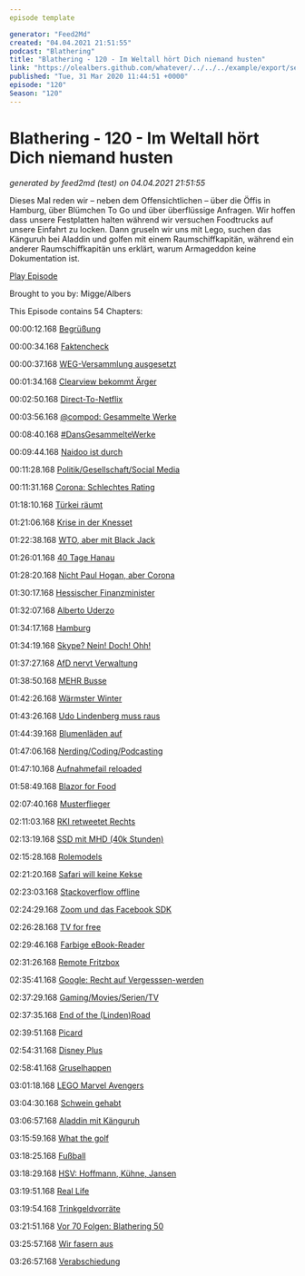 ```yaml
---
episode template

generator: "Feed2Md"
created: "04.04.2021 21:51:55"
podcast: "Blathering"
title: "Blathering - 120 - Im Weltall hört Dich niemand husten"
link: "https://olealbers.github.com/whatever/../../../example/export/seasons/5/2020/3/Blathering - 120 - Im Weltall hört Dich niemand husten.md"
published: "Tue, 31 Mar 2020 11:44:51 +0000"
episode: "120"
Season: "120"
---
```


# Blathering - 120 - Im Weltall hört Dich niemand husten
_generated by feed2md (test) on 04.04.2021 21:51:55_

Dieses Mal reden wir – neben dem Offensichtlichen – über die Öffis in Hamburg, über Blümchen To Go und über überflüssige Anfragen. Wir hoffen dass unsere Festplatten halten während wir versuchen Foodtrucks auf unsere Einfahrt zu locken. Dann gruseln wir uns mit Lego, suchen das Känguruh bei Aladdin und golfen mit einem Raumschiffkapitän, während ein anderer Raumschiffkapitän uns erklärt, warum Armageddon keine Dokumentation ist.

[Play Episode](https://www.blathering.de/podlove/file/1170/s/feed/c/mp3/blathering_120.mp3)

Brought to you by: Migge/Albers

This Episode contains 54 Chapters:


00:00:12.168 [Begrüßung]()

00:00:34.168 [Faktencheck]()

00:00:37.168 [WEG-Versammlung ausgesetzt](https://www.haufe.de/immobilien/Verwaltung/Verwalterbestellung-und-Wirtschaftsplan-gelten-wegen-Corona-Krise-ohne-Beschluss-weiter_258_512486.html)

00:01:34.168 [Clearview bekommt Ärger](https://www.golem.de/news/gesichtserkennung-datenschuetzer-rechnet-mit-millionen-clearview-betroffenen-2003-147466.html)

00:02:50.168 [Direct-To-Netflix](https://thegrio.com/2020/03/25/issa-rae-the-lovebirds-netflix/)

00:03:56.168 [@compod: Gesammelte Werke](https://twitter.com/search?q=(from%3Acompod)%20(%40blathering_pod)%20until%3A2020-03-31%20since%3A2020-03-24&src=typed_query&f=live)

00:08:40.168 [#DansGesammelteWerke](https://twitter.com/search?q=(from%3Aevildanwallace)%20(%40blathering_pod)%20until%3A2020-03-31%20since%3A2020-03-24&src=typed_query&f=live)

00:09:44.168 [Naidoo ist durch](https://www.dwdl.de/nachrichten/76970/ich_habe_mir_die_reichweite_von_rtl_zunutze_gemacht/)

00:11:28.168 [Politik/Gesellschaft/Social Media]()

00:11:31.168 [Corona: Schlechtes Rating](https://www.deutschlandfunk.de/covid-19-warum-die-todesrate-durch-das-coronavirus-in.1939.de.html?drn:news_id=1114143)

01:18:10.168 [Türkei räumt](https://www.tagesschau.de/inland/fluechtlinge-griechenland-tuerkei-103.html)

01:21:06.168 [Krise in der Knesset](https://taz.de/Regierungsbildung-in-Israel/!5674866/)

01:22:38.168 [WTO, aber mit Black Jack](https://www.welt.de/wirtschaft/article206854861/WTO-Schiedsgericht-Die-Welt-macht-jetzt-ohne-Trump-weiter.html)

01:26:01.168 [40 Tage Hanau](https://www.tagesschau.de/investigativ/ndr-wdr/hanau-taeter-bka-101.html)

01:28:20.168 [Nicht Paul Hogan, aber Corona](https://de.wikipedia.org/wiki/Mark_Blum)

01:30:17.168 [Hessischer Finanzminister](https://www.spiegel.de/politik/deutschland/thomas-schaefer-nachruf-auf-hessischen-finanzminister-zerbrochen-an-den-eigenen-anspruechen-a-dc2c8008-29b3-45fe-a187-cfec330a7e69)

01:32:07.168 [Alberto Uderzo](https://de.wikipedia.org/wiki/Albert_Uderzo)

01:34:17.168 [Hamburg]()

01:34:19.168 [Skype? Nein! Doch! Ohh!](https://www.spiegel.de/netzwelt/web/corona-krise-es-gibt-kein-skype-verbot-fuer-schulen-in-hamburg-a-c798bbb8-e982-4e92-af0e-9513f58d93cf)

01:37:27.168 [AfD nervt Verwaltung](https://www.volksverpetzer.de/aktuelles/afdhamburgunnoetig/)

01:38:50.168 [MEHR Busse](https://dialog.hochbahn.de/allgemein/warum-die-hochbahn-trotz-weniger-fahrgaeste-mehr-busse-auf-die-strasse-bringt/)

01:42:26.168 [Wärmster Winter](https://www.sueddeutsche.de/panorama/wetter-hamburg-erster-winter-ohne-eistage-in-hamburg-fast-kein-schnee-dpa.urn-newsml-dpa-com-20090101-200325-99-466388)

01:43:26.168 [Udo Lindenberg muss raus](https://www.t-online.de/unterhaltung/stars/id_87595468/coronavirus-udo-lindenberg-verlaesst-nach-26-jahren-das-atlantic-hotel.html)

01:44:39.168 [Blumenläden auf](https://hamburg1.de/nachrichten/44360/Nur_wenige_Blumenlaeden_oeffnen_wieder.html)

01:47:06.168 [Nerding/Coding/Podcasting]()

01:47:10.168 [Aufnahmefail reloaded](https://www.sendegarten.de/2020/03/15/seg097-aussaat/)

01:58:49.168 [Blazor for Food](https://twitter.com/stammtischphilo/status/1242584163124944897)

02:07:40.168 [Musterflieger](https://twitter.com/tmigge/status/1242829214983782403)

02:11:03.168 [RKI retweetet Rechts](https://twitter.com/rki_de/status/1242716179510296578)

02:13:19.168 [SSD mit MHD (40k Stunden)](https://www.zdnet.de/88378157/drohender-datenverlust-hpe-veroeffentlicht-patches-fuer-zahlreiche-ssds/)

02:15:28.168 [Rolemodels](https://twitter.com/stammtischphilo/status/1243579466141577216)

02:21:20.168 [Safari will keine Kekse](https://www.zdnet.de/88378207/safari-blockiert-ab-sofort-alle-cookies-von-drittanbietern/)

02:23:03.168 [Stackoverflow offline](https://twitter.com/stammtischphilo/status/1243904775571288065)

02:24:29.168 [Zoom und das Facebook SDK](https://twitter.com/tmigge/status/1243933789216288769)

02:26:28.168 [TV for free](https://www.youtube.com/watch?v=vFcOxmWbSAo)

02:29:46.168 [Farbige eBook-Reader](https://www.golem.de/news/ireader-c6-erste-e-book-reader-mit-neuem-farbdisplay-2003-147465.html)

02:31:26.168 [Remote Fritzbox](https://twitter.com/DerBuddler/status/1244548894404546560)

02:35:41.168 [Google: Recht auf Vergesssen-werden](https://www.golem.de/news/ireader-c6-erste-e-book-reader-mit-neuem-farbdisplay-2003-147465.html)

02:37:29.168 [Gaming/Movies/Serien/TV]()

02:37:35.168 [End of the (Linden)Road](https://de.wikipedia.org/wiki/Lindenstra%C3%9Fe)

02:39:51.168 [Picard](https://www.schleifendruckerei.de/trauerlexikon/schmetterling)

02:54:31.168 [Disney Plus](https://www.disneyplus.com/de-de/)

02:58:41.168 [Gruselhappen](https://twitter.com/stammtischphilo/status/1243645088334561281)

03:01:18.168 [LEGO Marvel Avengers](https://store.playstation.com/de-de/product/EP1018-CUSA02122_00-LEGOMARVELAVENGE)

03:04:30.168 [Schwein gehabt](https://twitter.com/stammtischphilo/status/1243686883462451202)

03:06:57.168 [Aladdin mit Känguruh](https://de.wikipedia.org/wiki/Aladdin_(2019))

03:15:59.168 [What the golf](http://whatthegolf.com/)

03:18:25.168 [Fußball]()

03:18:29.168 [HSV: Hoffmann, Kühne, Jansen](https://www.sport1.de/fussball/2-bundesliga/2020/03/marcell-jansen-vom-hsv-stellt-sich-hinter-investor-klaus-michael-kuehne)

03:19:51.168 [Real Life]()

03:19:54.168 [Trinkgeldvorräte](https://twitter.com/stammtischphilo/status/1242780802733277185)

03:21:51.168 [Vor 70 Folgen: Blathering 50](https://www.blathering.de/2018/05/blathering-050-die-schatten-der-vergangenheit/)

03:25:57.168 [Wir fasern aus]()

03:26:57.168 [Verabschiedung]()


